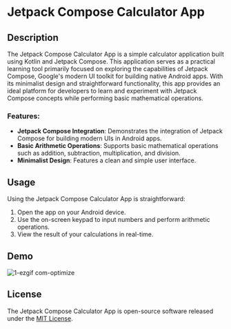 # Jetpack Compose Calculator App

## Description

The Jetpack Compose Calculator App is a simple calculator application built using Kotlin and Jetpack Compose. This application serves as a practical learning tool primarily focused on exploring the capabilities of Jetpack Compose, Google's modern UI toolkit for building native Android apps. With its minimalist design and straightforward functionality, this app provides an ideal platform for developers to learn and experiment with Jetpack Compose concepts while performing basic mathematical operations.

### Features:

- **Jetpack Compose Integration**: Demonstrates the integration of Jetpack Compose for building modern UIs in Android apps.
- **Basic Arithmetic Operations**: Supports basic mathematical operations such as addition, subtraction, multiplication, and division.
- **Minimalist Design**: Features a clean and simple user interface.

## Usage

Using the Jetpack Compose Calculator App is straightforward:

1. Open the app on your Android device.
2. Use the on-screen keypad to input numbers and perform arithmetic operations.
3. View the result of your calculations in real-time.

## Demo

![1-ezgif com-optimize](https://github.com/N0ksa/SimpleCalculator/assets/118447696/8e10a1db-009d-41f8-8243-1d49b6baa12a)

## License

The Jetpack Compose Calculator App is open-source software released under the [MIT License](link_to_license).
